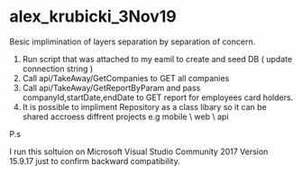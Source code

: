 # alex_krubicki_3Nov19

Besic implimination of layers separation by separation of concern.

1) Run script that was attached to my eamil to create and seed DB ( update connection string ) 
2) Call api/TakeAway/GetCompanies to GET all companies 
3) Call api/TakeAway/GetReportByParam and pass companyId,startDate,endDate to GET report for employees card holders. 
4) It is possible to impliment Repository as a class libary so it can be shared accroess diffrent projects e.g mobile \ web \ api

P.s 

I  run this soltuion on Microsoft Visual Studio Community 2017 
Version 15.9.17 just to confirm backward compatibility.
